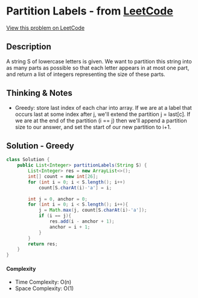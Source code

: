 # Partition Labels - from [LeetCode](https://leetcode.com)
[View this problem on LeetCode](https://leetcode.com/problems/partition-labels/)

## Description
A string S of lowercase letters is given. We want to partition this string into as many parts as possible so that each 
letter appears in at most one part, and return a list of integers representing the size of these parts. 

## Thinking & Notes
* Greedy: store last index of each char into array. If we are at a label that occurs last at some index after j, 
we'll extend the partition j = last[c]. If we are at the end of the partition (i == j) then we'll append a partition 
size to our answer, and set the start of our new partition to i+1.

## Solution - Greedy
```java
class Solution {
    public List<Integer> partitionLabels(String S) {
        List<Integer> res = new ArrayList<>();
        int[] count = new int[26];
        for (int i = 0; i < S.length(); i++)
            count[S.charAt(i)-'a'] = i;
        
        int j = 0, anchor = 0;
        for (int i = 0; i < S.length(); i++){
            j = Math.max(j, count[S.charAt(i)-'a']);
            if (i == j){
                res.add(i - anchor + 1);
                anchor = i + 1;
            }
        }
        return res;
    }
}
```
#### Complexity
* Time Complexity: O(n)
* Space Complexity: O(1)
